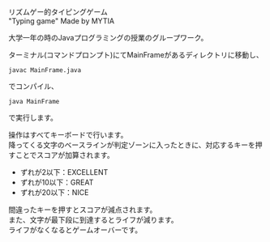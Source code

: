 リズムゲー的タイピングゲーム  
"Typing game" Made by MYTIA  

大学一年の時のJavaプログラミングの授業のグループワーク。  

ターミナル(コマンドプロンプト)にてMainFrameがあるディレクトリに移動し、
```
javac MainFrame.java
```
でコンパイル、
```
java MainFrame
```
で実行します。  

操作はすべてキーボードで行います。  
降ってくる文字のベースラインが判定ゾーンに入ったときに、対応するキーを押すことでスコアが加算されます。  
* ずれが2以下：EXCELLENT
* ずれが10以下：GREAT
* ずれが20以下：NICE

間違ったキーを押すとスコアが減点されます。  
また、文字が最下段に到達するとライフが減ります。  
ライフがなくなるとゲームオーバーです。
